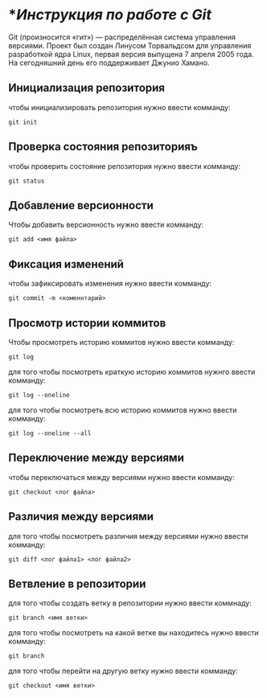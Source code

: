 # **Инструкция по работе с Git*

Git (произносится «гит») — распределённая система управления версиями. Проект был создан Линусом Торвальдсом для управления разработкой ядра Linux, первая версия выпущена 7 апреля 2005 года. На сегодняшний день его поддерживает Джунио Хамано.
## Инициализация репозитория


чтобы инициализировать репозитория нужно ввести комманду:

    git init

## Проверка состояния репозиторияъ

чтобы проверить состояние репозитория нужно ввести комманду:

    git status

## Добавление версионности

Чтобы добавить версионность нужно ввести комманду:

    git add <имя файла>

## Фиксация изменений

чтобы зафиксировать изменения нужно ввести комманду:

    git commit -m <коменнтарий>

## Просмотр истории коммитов

Чтобы просмотреть историю коммитов нужно ввести комманду:

   
    git log

для того чтобы посмотреть краткую историю коммитов нужнго ввести комманду:
    
    git log --oneline

для того чтобы посмотреть всю историю коммитов нужно ввести комманду:
    
    git log --oneline --all

## Переключение между версиями

чтобы переключаться между версиями нужно ввести комманду:

    git checkout <лог файла>

## Различия между версиями

для того чтобы посмотреть различия между версиями нужно ввести комманду:

    git diff <лог файла1> <лог файла2>

## Ветвление в репозитории

для того чтобы создать ветку в репозитории нужно ввести коммнаду:

    git branch <имя ветки>

для того чтобы посмотреть на какой ветке вы находитесь нужно ввести комманду:

    git branch

для того чтобы перейти на другую ветку нужно ввести комманду:

    git checkout <имя ветки>